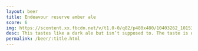 ```yaml
---
layout: beer
title: Endeavour reserve amber ale
score: 6
img: https://scontent.xx.fbcdn.net/v/t1.0-0/q82/p480x480/10403262_10153268279703745_1182589880637374526_n.jpg?oh=bd4b8bfad478aff7ffe2a4df8aa66ad0&oe=5910EE19
desc: This tastes like a dark ale but isn’t supposed to. The taste is ok but I’m worried by how badly this is labeled
permalink: /beer/:title.html
---
```

